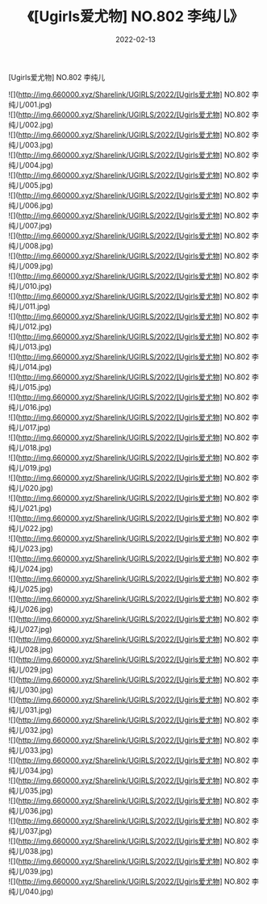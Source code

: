﻿---
layout: post
title:  《[Ugirls爱尤物] NO.802 李纯儿》
date:   2022-02-13
img: http://img.660000.xyz/Sharelink/UGIRLS/2022/[Ugirls爱尤物] NO.802 李纯儿/000.jpg
categories: [美女, 清纯, 唯美]
---

[Ugirls爱尤物] NO.802 李纯儿

 ![](http://img.660000.xyz/Sharelink/UGIRLS/2022/[Ugirls爱尤物] NO.802 李纯儿/001.jpg) <br>![](http://img.660000.xyz/Sharelink/UGIRLS/2022/[Ugirls爱尤物] NO.802 李纯儿/002.jpg) <br>![](http://img.660000.xyz/Sharelink/UGIRLS/2022/[Ugirls爱尤物] NO.802 李纯儿/003.jpg) <br>![](http://img.660000.xyz/Sharelink/UGIRLS/2022/[Ugirls爱尤物] NO.802 李纯儿/004.jpg) <br>![](http://img.660000.xyz/Sharelink/UGIRLS/2022/[Ugirls爱尤物] NO.802 李纯儿/005.jpg) <br>![](http://img.660000.xyz/Sharelink/UGIRLS/2022/[Ugirls爱尤物] NO.802 李纯儿/006.jpg) <br>![](http://img.660000.xyz/Sharelink/UGIRLS/2022/[Ugirls爱尤物] NO.802 李纯儿/007.jpg) <br>![](http://img.660000.xyz/Sharelink/UGIRLS/2022/[Ugirls爱尤物] NO.802 李纯儿/008.jpg) <br>![](http://img.660000.xyz/Sharelink/UGIRLS/2022/[Ugirls爱尤物] NO.802 李纯儿/009.jpg) <br>![](http://img.660000.xyz/Sharelink/UGIRLS/2022/[Ugirls爱尤物] NO.802 李纯儿/010.jpg) <br>![](http://img.660000.xyz/Sharelink/UGIRLS/2022/[Ugirls爱尤物] NO.802 李纯儿/011.jpg) <br>![](http://img.660000.xyz/Sharelink/UGIRLS/2022/[Ugirls爱尤物] NO.802 李纯儿/012.jpg) <br>![](http://img.660000.xyz/Sharelink/UGIRLS/2022/[Ugirls爱尤物] NO.802 李纯儿/013.jpg) <br>![](http://img.660000.xyz/Sharelink/UGIRLS/2022/[Ugirls爱尤物] NO.802 李纯儿/014.jpg) <br>![](http://img.660000.xyz/Sharelink/UGIRLS/2022/[Ugirls爱尤物] NO.802 李纯儿/015.jpg) <br>![](http://img.660000.xyz/Sharelink/UGIRLS/2022/[Ugirls爱尤物] NO.802 李纯儿/016.jpg) <br>![](http://img.660000.xyz/Sharelink/UGIRLS/2022/[Ugirls爱尤物] NO.802 李纯儿/017.jpg) <br>![](http://img.660000.xyz/Sharelink/UGIRLS/2022/[Ugirls爱尤物] NO.802 李纯儿/018.jpg) <br>![](http://img.660000.xyz/Sharelink/UGIRLS/2022/[Ugirls爱尤物] NO.802 李纯儿/019.jpg) <br>![](http://img.660000.xyz/Sharelink/UGIRLS/2022/[Ugirls爱尤物] NO.802 李纯儿/020.jpg) <br>![](http://img.660000.xyz/Sharelink/UGIRLS/2022/[Ugirls爱尤物] NO.802 李纯儿/021.jpg) <br>![](http://img.660000.xyz/Sharelink/UGIRLS/2022/[Ugirls爱尤物] NO.802 李纯儿/022.jpg) <br>![](http://img.660000.xyz/Sharelink/UGIRLS/2022/[Ugirls爱尤物] NO.802 李纯儿/023.jpg) <br>![](http://img.660000.xyz/Sharelink/UGIRLS/2022/[Ugirls爱尤物] NO.802 李纯儿/024.jpg) <br>![](http://img.660000.xyz/Sharelink/UGIRLS/2022/[Ugirls爱尤物] NO.802 李纯儿/025.jpg) <br>![](http://img.660000.xyz/Sharelink/UGIRLS/2022/[Ugirls爱尤物] NO.802 李纯儿/026.jpg) <br>![](http://img.660000.xyz/Sharelink/UGIRLS/2022/[Ugirls爱尤物] NO.802 李纯儿/027.jpg) <br>![](http://img.660000.xyz/Sharelink/UGIRLS/2022/[Ugirls爱尤物] NO.802 李纯儿/028.jpg) <br>![](http://img.660000.xyz/Sharelink/UGIRLS/2022/[Ugirls爱尤物] NO.802 李纯儿/029.jpg) <br>![](http://img.660000.xyz/Sharelink/UGIRLS/2022/[Ugirls爱尤物] NO.802 李纯儿/030.jpg) <br>![](http://img.660000.xyz/Sharelink/UGIRLS/2022/[Ugirls爱尤物] NO.802 李纯儿/031.jpg) <br>![](http://img.660000.xyz/Sharelink/UGIRLS/2022/[Ugirls爱尤物] NO.802 李纯儿/032.jpg) <br>![](http://img.660000.xyz/Sharelink/UGIRLS/2022/[Ugirls爱尤物] NO.802 李纯儿/033.jpg) <br>![](http://img.660000.xyz/Sharelink/UGIRLS/2022/[Ugirls爱尤物] NO.802 李纯儿/034.jpg) <br>![](http://img.660000.xyz/Sharelink/UGIRLS/2022/[Ugirls爱尤物] NO.802 李纯儿/035.jpg) <br>![](http://img.660000.xyz/Sharelink/UGIRLS/2022/[Ugirls爱尤物] NO.802 李纯儿/036.jpg) <br>![](http://img.660000.xyz/Sharelink/UGIRLS/2022/[Ugirls爱尤物] NO.802 李纯儿/037.jpg) <br>![](http://img.660000.xyz/Sharelink/UGIRLS/2022/[Ugirls爱尤物] NO.802 李纯儿/038.jpg) <br>![](http://img.660000.xyz/Sharelink/UGIRLS/2022/[Ugirls爱尤物] NO.802 李纯儿/039.jpg) <br>![](http://img.660000.xyz/Sharelink/UGIRLS/2022/[Ugirls爱尤物] NO.802 李纯儿/040.jpg) <br>
